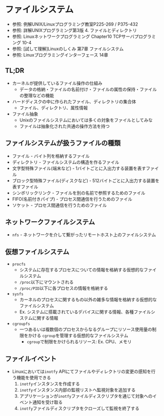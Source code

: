 # ファイルシステム
- 参照: 例解UNIX/Linuxプログラミング教室P225-269 / P375-432
- 参照: 詳解UNIXプログラミング第3版 4. ファイルとディレクトリ
- 参照: Linuxネットワークプログラミング Chapter10 TCPサーバプログラミング 10-4
- 参照: [試して理解]Linuxのしくみ 第7章 ファイルシステム
- 参照: Linuxプログラミングインターフェース 14章

## TL;DR
- カーネルが提供しているファイル操作の仕組み
  - データの格納・ファイルの名前付け・ファイルの属性の保持・ファイルの整理などの機能
- ハードディスクの中に作られたファイル、ディレクトリの集合体
  - ファイル、ディレクトリ、属性情報
- ファイル抽象
  - Unixのファイルシステムにおいては多くの対象をファイルとしてみな
  - ファイルは抽象化された共通の操作方法を持つ

## ファイルシステムが扱うファイルの種類
- ファイル - バイト列を格納するファイル
- ディレクトリ - ファイルシステムの構造を作るファイル
- 文字型特殊ファイル(端末など) - 1バイトごとに入出力する装置を表すファイル
- ブロック型特殊ファイル(ディスクなど) - 512バイトごとに入出力する装置を表すファイル
- シンボリックリンク - ファイルを別の名前で参照するためのファイル
- FIFO(名前付きパイプ) - プロセス間通信を行うためのファイル
- ソケット - プロセス間通信を行うためのファイル

## ネットワークファイルシステム
- `nfs` - ネットワークを介して繋がったリモートホスト上のファイルシステム

## 仮想ファイルシステム
- `procfs`
  - システムに存在するプロセスについての情報を格納する仮想的なファイルシステム
  - `/proc`以下にマウントされる
  - `/proc/PID`以下に各プロセスの情報を格納する
- `sysfs`
  - カーネルのプロセスに関するもの以外の雑多な情報を格納する仮想的なファイルシステム
  - Ex. システムに搭載されているデバイスに関する情報、各種ファイルシステムに関する情報
- `cgroupfs`
  - 一つあるいは複数個のプロセスからなるグループにリソース使用量の制限をかける
    `cgroup`を管理する仮想的なファイルシステム
    - `cgroup`で制限をかけられるリソース: Ex. CPU、メモリ

## ファイルイベント
- Linuxにおいては`inotfy` APIにてファイルやディレクトリの変更の感知を行う機能を使用できる
  1. `inotfy`インスタンスを作成する
  2. `inotfy`インスタンス内部の監視リストへ監視対象を追加する
  3. アプリケーションが`inotfy`ファイルディスクリプタを通じて対象へのイベント通知を受け取る
  4. `inotfy`ファイルディスクリプタをクローズして監視を終了する
